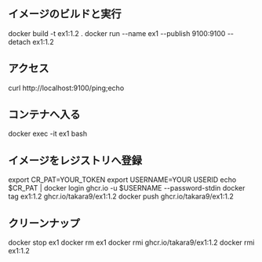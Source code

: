 ## イメージのビルドと実行

docker build -t ex1:1.2 .
docker run --name ex1 --publish 9100:9100 --detach ex1:1.2


## アクセス

curl http://localhost:9100/ping;echo


## コンテナへ入る

docker exec -it ex1 bash


## イメージをレジストリへ登録

export CR_PAT=YOUR_TOKEN
export USERNAME=YOUR USERID
echo $CR_PAT | docker login ghcr.io -u $USERNAME --password-stdin
docker tag ex1:1.2 ghcr.io/takara9/ex1:1.2
docker push ghcr.io/takara9/ex1:1.2


## クリーンナップ

docker stop ex1
docker rm ex1
docker rmi ghcr.io/takara9/ex1:1.2
docker rmi ex1:1.2



